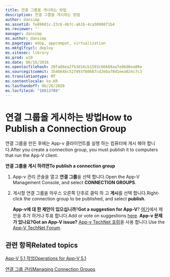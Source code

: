 ```yaml
---
title: 연결 그룹을 게시하는 방법
description: 연결 그룹을 게시하는 방법
author: dansimp
ms.assetid: fe89601c-23c6-4b7c-a61b-4ca50908f1b4
ms.reviewer: ''
manager: dansimp
ms.author: dansimp
ms.pagetype: mdop, appcompat, virtualization
ms.mktglfcycl: deploy
ms.sitesec: library
ms.prod: w10
ms.date: 06/16/2016
ms.openlocfilehash: 20fa80ea2fb3d16cb1593c66668aa7e86d6ea86e
ms.sourcegitcommit: 354664bc527d93f80687cd2eba70d1eea024c7c3
ms.translationtype: MT
ms.contentlocale: ko-KR
ms.lasthandoff: 06/26/2020
ms.locfileid: "10813788"
---
```

# <span data-ttu-id="254dd-103">연결 그룹을 게시하는 방법</span><span class="sxs-lookup"><span data-stu-id="254dd-103">How to Publish a Connection Group</span></span>


<span data-ttu-id="254dd-104">연결 그룹을 만든 후에는 App-v 클라이언트를 실행 하는 컴퓨터에 게시 해야 합니다.</span><span class="sxs-lookup"><span data-stu-id="254dd-104">After you create a connection group, you must publish it to computers that run the App-V client.</span></span>

**<span data-ttu-id="254dd-105">연결 그룹을 게시 하려면</span><span class="sxs-lookup"><span data-stu-id="254dd-105">To publish a connection group</span></span>**

1.  <span data-ttu-id="254dd-106">App-v 관리 콘솔을 열고 **연결 그룹**을 선택 합니다.</span><span class="sxs-lookup"><span data-stu-id="254dd-106">Open the App-V Management Console, and select **CONNECTION GROUPS**.</span></span>

2.  <span data-ttu-id="254dd-107">게시할 연결 그룹을 마우스 오른쪽 단추로 클릭 하 고 **게시**를 선택 합니다.</span><span class="sxs-lookup"><span data-stu-id="254dd-107">Right-click the connection group to be published, and select **publish**.</span></span>

    <span data-ttu-id="254dd-108">**App-v에 대 한 제안이 있으십니까**?</span><span class="sxs-lookup"><span data-stu-id="254dd-108">**Got a suggestion for App-V**?</span></span> <span data-ttu-id="254dd-109">[여기](http://appv.uservoice.com/forums/280448-microsoft-application-virtualization)에서 제안을 추가 하거나 투표 합니다.</span><span class="sxs-lookup"><span data-stu-id="254dd-109">Add or vote on suggestions [here](http://appv.uservoice.com/forums/280448-microsoft-application-virtualization).</span></span> **<span data-ttu-id="254dd-110">App-v 문제가 있나요?</span><span class="sxs-lookup"><span data-stu-id="254dd-110">Got an App-V issue?</span></span>** <span data-ttu-id="254dd-111">[App-v TechNet 포럼](https://social.technet.microsoft.com/Forums/home?forum=mdopappv)을 사용 합니다.</span><span class="sxs-lookup"><span data-stu-id="254dd-111">Use the [App-V TechNet Forum](https://social.technet.microsoft.com/Forums/home?forum=mdopappv).</span></span>

## <span data-ttu-id="254dd-112">관련 항목</span><span class="sxs-lookup"><span data-stu-id="254dd-112">Related topics</span></span>


[<span data-ttu-id="254dd-113">App-V 5.1 작업</span><span class="sxs-lookup"><span data-stu-id="254dd-113">Operations for App-V 5.1</span></span>](operations-for-app-v-51.md)

[<span data-ttu-id="254dd-114">연결 그룹 관리</span><span class="sxs-lookup"><span data-stu-id="254dd-114">Managing Connection Groups</span></span>](managing-connection-groups51.md)

 

 





